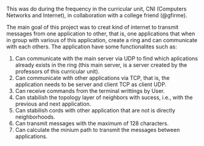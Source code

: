 This was do during the frequency in the curricular unit, CNI (Computers Networks and Internet), in collaboration with a college friend (@gfirme).

The main goal of this project was to creat kind of internet to transmit messages from one application to other, that is, one applications that when in group with various of this application, create a ring and can communicate with each others. 
The application have some functionalites such as:
  1. Can communicate with the main server via UDP to find which aplications already exists in the ring (this main server, is a server created by the professors of this curricular unit).
  2. Can communicate with other applications via TCP, that is, the application needs to be server and client TCP as client UDP.
  3. Can receive commands from the terminal writtings by User.
  4. Can stabilish the topology layer of neighbors with sucess, i.e., with the previous and next application.
  5. Can stabilish cords with other application that are not is directly neighborhoods.
  6. Can transmit messages with the maximum of 128 characters.
  7. Can calculate the minium path to transmit the messages between applications.

